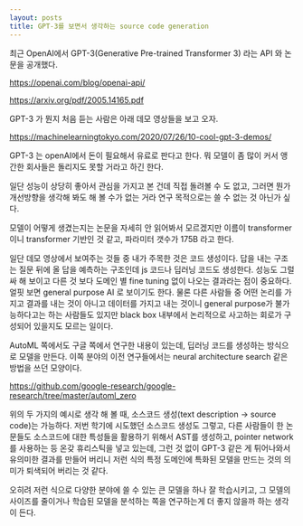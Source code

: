 ```yaml
---
layout: posts
title: GPT-3를 보면서 생각하는 source code generation
---
```




최근 OpenAI에서 GPT-3(Generative Pre-trained Transformer 3) 라는 API 와 논문을 공개했다.

https://openai.com/blog/openai-api/

https://arxiv.org/pdf/2005.14165.pdf

GPT-3 가 뭔지 처음 듣는 사람은 아래 데모 영상들을 보고 오자.

https://machinelearningtokyo.com/2020/07/26/10-cool-gpt-3-demos/

GPT-3 는 openAI에서 돈이 필요해서 유료로 판다고 한다. 뭐 모델이 좀 많이 커서 앵간한 회사들은 돌리지도 못할 거라고 하긴 한다.

일단 성능이 상당히 좋아서 관심을 가지고 본 건데 직접 돌려볼 수 도 없고, 그러면 뭔가 개선방향을 생각해 봐도 해 볼 수가 없는 거라 연구 목적으로는 쓸 수 없는 것 아닌가 싶다. 

모델이 어떻게 생겼는지는 논문을 자세히 안 읽어봐서 모르겠지만 이름이 transformer이니 transformer 기반인 것 같고, 파라미터 갯수가 175B 라고 한다. 

일단 데모 영상에서 보여주는 것들 중 내가 주목한 것은 코드 생성이다. 답을 내는 구조는 질문 뒤에 올 답을 예측하는 구조인데 js 코드나 딥러닝 코드도 생성한다. 성능도 그럴싸 해 보이고 다른 것 보다 도메인 별 fine tuning 없이 나오는 결과라는 점이 중요하다. 얼핏 보면 general purpose AI 로 보이기도 한다. 물론 다른 사람들 중 어떤 논리를 가지고 결과를 내는 것이 아니고 데이터를 가지고 내는 것이니 general purpose가 불가능하다고는 하는 사람들도 있지만 black box 내부에서 논리적으로 사고하는 회로가 구성되어 있을지도 모르는 일이다. 



AutoML 쪽에서도 구글 쪽에서 연구한 내용이 있는데, 딥러닝 코드를 생성하는 방식으로 모델을 만든다. 이쪽 분야의 이전 연구들에서는 neural architecture search 같은 방법을 쓰던 모양이다.

https://github.com/google-research/google-research/tree/master/automl_zero



위의 두 가지의 예시로 생각 해 볼 때, 소스코드 생성(text description -> source code)는 가능하다. 저번 학기에 시도했던 소스코드 생성도 그렇고, 다른 사람들이 한 논문들도 소스코드에 대한 특성들을 활용하기 위해서 AST를 생성하고, pointer network를 사용하는 등 온갖 휴리스틱을 넣고 있는데, 그런 것 없이 GPT-3 같은 게 튀어나와서 유의미한 결과를 만들어 버리니 저런 식의 특정 도메인에 특화된 모델을 만드는 것의 의미가 퇴색되어 버리는 것 같다.

오히려 저런 식으로 다양한 분야에 쓸 수 있는 큰 모델을 하나 잘 학습시키고, 그 모델의 사이즈를 줄이거나 학습된 모델을 분석하는 쪽을 연구하는게 더 좋지 않을까 하는 생각이 든다.

